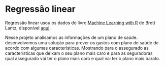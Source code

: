# Regressão linear

 Regressão linear usou os dados do livro [Machine Learning with R](https://www.packtpub.com/product/machine-learning-with-r/9781782162148) de Brett Lantz, disponível [aqui](https://github.com/stedy/Machine-Learning-with-R-datasets).

 Nesse projeto analisamos as informações de um plano de saúde. desenvolvemos uma solução para prever os gastos com plano de saúde de acordo com algumas características. Mostrando para o assegurado as características que deixam o seu plano mais caro e para as seguradoras qual assegurado vai ter o plano mais caro e qual vai ter o plano mais barato.